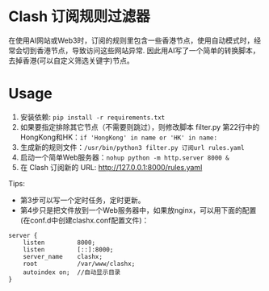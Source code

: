 # Clash 订阅规则过滤器

在使用AI网站或Web3时，订阅的规则里包含一些香港节点，使用自动模式时，经常会切到香港节点，导致访问这些网站异常.
因此用AI写了一个简单的转换脚本，去掉香港(可以自定义筛选关键字)节点。

# Usage

1. 安装依赖: `pip install -r requirements.txt`
2. 如果要指定排除其它节点（不需要则跳过），则修改脚本 filter.py 第22行中的HongKong和HK：`if 'HongKong' in name or 'HK' in name:` 
3. 生成新的规则文件：`/usr/bin/python3 filter.py 订阅url rules.yaml` 
4. 启动一个简单Web服务器：`nohup python -m http.server 8000 &`
5. 在 Clash 订阅新的 URL:  http://127.0.0.1:8000/rules.yaml

Tips:
* 第3步可以写一个定时任务，定时更新。
* 第4步只是把文件放到一个Web服务器中，如果放nginx，可以用下面的配置(在conf.d中创建clashx.conf配置文件)：
```nginx
server {
    listen         8000;
    listen         [::]:8000;
    server_name    clashx;
    root           /var/www/clashx;
    autoindex on;  //自动显示目录
}
```

